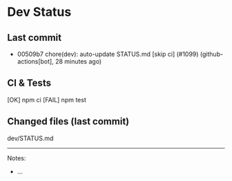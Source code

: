 # Dev Status

## Last commit
- 00509b7 chore(dev): auto-update STATUS.md [skip ci] (#1099) (github-actions[bot], 28 minutes ago)
## CI & Tests
[OK] npm ci
[FAIL] npm test

## Changed files (last commit)
dev/STATUS.md

---
Notes:
- ...
